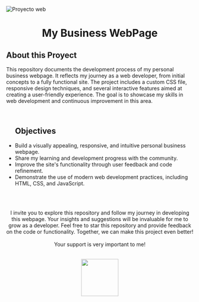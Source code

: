 ![Proyecto web](https://github.com/user-attachments/assets/e10871b6-0626-4c5f-8698-db7b599f7fa4)

<div align="center">
  <h1><bold></bold>My Business WebPage</bold></h1>
</div>

<div>
  <h2><bold>About this Proyect</bold></h2>
  <p>This repository documents the development process of my personal business webpage. It reflects my journey as a web developer, from initial concepts to a fully functional site. 
  The project includes a custom CSS file, responsive design techniques, and several interactive features aimed at creating a user-friendly experience. 
  The goal is to showcase my skills in web development and continuous improvement in this area.</p>
</div>
<br>
<div>
  <ul>
  <h2>Objectives</h2>
  <li>Build a visually appealing, responsive, and intuitive personal business webpage.</li>
  <li>Share my learning and development progress with the community.</li>
  <li>Improve the site's functionality through user feedback and code refinement.</li>
  <li>Demonstrate the use of modern web development practices, including HTML, CSS, and JavaScript.</li>
  </ul>
</div>
<br>
<br>
<div align="center">
<p>I invite you to explore this repository and follow my journey in developing this webpage. Your insights and suggestions will be invaluable for me to grow as a developer. Feel free to star this repository and provide feedback on the code or functionality. Together, we can make this project even better!
<br><br>
Your support is very important to me!</p><br> <img src='https://raw.githubusercontent.com/ShahriarShafin/ShahriarShafin/main/Assets/handshake.gif' width="100px"></i> 
</div>
